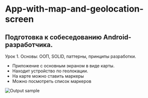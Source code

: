 # App-with-map-and-geolocation-screen
## Подготовка к собеседованию Android-разработчика.
Урок 1. Основы: ООП, SOLID, паттерны, принципы разработки.
* Приложение с основным экраном в виде карты.
* Находит устройство по геолокации. 
* На карте можно ставить маркеры
* Можно посмотреть список маркеров

![Output sample](https://github.com/IldusHisamutdinov/App-with-map-and-geolocation-screen/blob/67770ae1504d3122593093908e0f7cef5a2b410e/app/src/main/res/drawable/moviesapp.gif)

